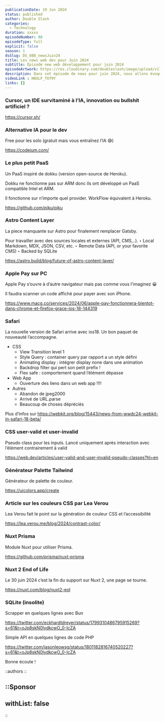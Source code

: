 ```yaml
---
publicationDate: 19 Jun 2024
status: published
author: Double Slash
categories:
  - Technology
duration: xxxxx
episodeNumber: 88
episodeType: full
explicit: false
season: 1
dsSlug: DS_088_newsJuin24
title: Les news web dev pour Juin 2024
subtitle: Épisode new web développement pour juin 2024
episodeArtwork: https://res.cloudinary.com/doubleslash/image/upload/v1718790912/episode/ART_88_mok0yn.png
description: Dans cet épisode de news pour juin 2024, nous allons évoquer un éditeur boosté à l'IA, une alternative à copilot, un tout petit paas, les nouveautés de Safari 18, un peu de CSS et 2 utilisations insolites de SQLite.
videoLink : H8ULF_TUf9Y
links: []
---
```

### Cursor, un IDE survitaminé à l’IA, innovation ou bullshit artificiel ?

https://cursor.sh/ 


### Alternative IA pour le dev

Free pour les solo (gratuit mais vous entraînez l’IA 😅)

https://codeium.com/


### Le plus petit PaaS

Un PaaS inspiré de dokku (version open-source de Heroku).

Dokku ne fonctionne pas sur ARM donc ils ont développé un PaaS compatible Intel et ARM.

Il fonctionne sur n’importe quel provider. WorkFlow équivalent à Heroku.

https://github.com/piku/piku


### Astro Content Layer

La piece manquante sur Astro pour finalement remplacer Gatsby.

Pour travailler avec des sources locales et externes (API, CMS,..).
‣ Local Markdown, MDX, JSON, CSV, etc.
‣ Remote Data (API, or your favorite CMS)
‣ Backed by SQLite

https://astro.build/blog/future-of-astro-content-layer/


### Apple Pay sur PC

Apple Pay s’ouvre à d’autre navigateur mais pas comme vous l’imaginez 😀

Il faudra scanner un code affiché pour payer avec son iPhone.

https://www.macg.co/services/2024/06/apple-pay-fonctionnera-bientot-dans-chrome-et-firefox-grace-ios-18-144319


### Safari

La nouvelle version de Safari arrive avec ios18. Un bon paquet de nouveauté l’accompagne.

- CSS
    - View Transition level 1
    - Style Query : container query par rapport a un style défini
    - Animating display : intégrer display none dans une animation
    - Backdrop filter qui pert son petit prefix !
    - Flex safe : comportement quand l’élément dépasse
- Web App
    - Ouverture des liens dans un web app !!!!
- Autres
    - Abandon de jpeg2000
    - Arrivé de URL.parse
    - Beaucoup de choses dépréciés

Plus d’infos sur https://webkit.org/blog/15443/news-from-wwdc24-webkit-in-safari-18-beta/


### CSS user-valid et user-invalid

Pseudo class pour les inputs. Lancé uniquement après interaction avec l’élément contrairement à valid

https://web.dev/articles/user-valid-and-user-invalid-pseudo-classes?hl=en


### Générateur Palette Tailwind

Générateur de palette de couleur.

https://uicolors.app/create


### Article sur les couleurs CSS par Lea Verou

Lea Verou fait le point sur la génération de couleur CSS et l’accessibilité 

https://lea.verou.me/blog/2024/contrast-color/


### Nuxt Prisma

Module Nuxt pour utiliser Prisma.

https://github.com/prisma/nuxt-prisma


### Nuxt 2 End of Life

Le 30 juin 2024 c’est la fin du support sur Nuxt 2, une page se tourne.

https://nuxt.com/blog/nuxt2-eol


### SQLite (insolite)

Scrapper en quelques lignes avec Bun

https://twitter.com/eckhardtdreyer/status/1799310486795915269?s=61&t=oJp8skN0IydkcwO_0-IcZA

Simple API en quelques lignes de code PHP

https://twitter.com/jasonleowsg/status/1801182816740520227?s=61&t=oJp8skN0IydkcwO_0-IcZA



Bonne écoute !

::authors
::

::Sponsor
---
withList: false
---
::
